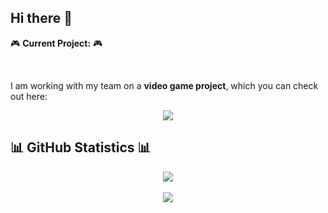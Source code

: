 ## Hi there 👋


🎮 **Current Project:**  🎮

<br>

I am working with my team on a **video game project**, which you can check out here:  

<div align="center">
  
<a href="https://ezcles.itch.io/ecos-andinos"> <img src="https://img.shields.io/badge/Itch.io-FA5C5C?style=for-the-badge&logo=itch.io&logoColor=white"> </a>
  
</div>

## 📊 GitHub Statistics 📊  

<div align="center">

  <img src="https://github-readme-stats.vercel.app/api?username=Baruj-Ramirez&show_icons=true&theme=catppuccin_latte">
  <br>
  <br>
  <img src="https://github-readme-stats.vercel.app/api/top-langs/?username=Baruj-Ramirez&layout=compact&theme=catppuccin_latte">

</div>

<!--
**Baruj-Ramirez/Baruj-Ramirez** is a ✨ _special_ ✨ repository because its `README.md` (this file) appears on your GitHub profile.

Here are some ideas to get you started:

- 🔭 I’m currently working on ...
- 🌱 I’m currently learning ...
- 👯 I’m looking to collaborate on ...
- 🤔 I’m looking for help with ...
- 💬 Ask me about ...
- 📫 How to reach me: ...
- 😄 Pronouns: ...
- ⚡ Fun fact: ...
-->
